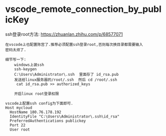 # vscode_remote_connection_by_publicKey



ssh登录root方法:
	https://zhuanlan.zhihu.com/p/68577071

	在vscode上也配置陈宫了.推荐必须配置ssh登录root,否则每次换目录都需要输入
	密码太烦了.
	
	细节写一下:
		windows上装ssh
		ssh-keygen
		C:\Users\Administrator\.ssh  里面存了 id_rsa.pub
		发送给linux服务器的/root/.ssh  然后 cd /root/.ssh
		 cat id_rsa.pub >> authorized_keys
		
		开启linux root登录权限
		
	vscode上配置ssh config为下面即可.
	Host mycloud
	  HostName 180.76.178.192
	  IdentityFile "C:\Users\Administrator\.ssh\id_rsa"
	  PreferredAuthentications publickey
	  Port 22
	  User root
